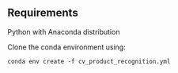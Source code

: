 ## Requirements #####
Python with Anaconda distribution

Clone the conda environment using:
```console
conda env create -f cv_product_recognition.yml
```